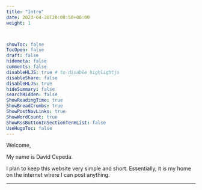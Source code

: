 ```yaml
---
title: "Intro"
date: 2023-04-30T20:08:50+00:00
weight: 1



showToc: false
TocOpen: false
draft: false
hidemeta: false
comments: false
disableHLJS: true # to disable highlightjs
disableShare: false
disableHLJS: true
hideSummary: false
searchHidden: false
ShowReadingTime: true
ShowBreadCrumbs: true
ShowPostNavLinks: true
ShowWordCount: true
ShowRssButtonInSectionTermList: false
UseHugoToc: false
---
```

Welcome,

My name is David Cepeda.

I plan to keep this website very simple and short. Essentially, it is my home on the internet where I can post anything.

---